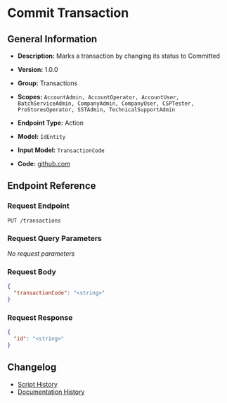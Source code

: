 <!-- BEGIN GENERATED CONTENT -->
# Commit Transaction

## General Information

- **Description:** Marks a transaction by changing its status to Committed

- **Version:** 1.0.0
- **Group:** Transactions
- **Scopes:** `AccountAdmin, AccountOperator, AccountUser, BatchServiceAdmin, CompanyAdmin, CompanyUser, CSPTester, ProStoresOperator, SSTAdmin, TechnicalSupportAdmin`
- **Endpoint Type:** Action
- **Model:** `IdEntity`
- **Input Model:** `TransactionCode`
- **Code:** [github.com](https://github.com/NangoHQ/integration-templates/tree/main/integrations/avalara/actions/commit-transaction.ts)


## Endpoint Reference

### Request Endpoint

`PUT /transactions`

### Request Query Parameters

_No request parameters_

### Request Body

```json
{
  "transactionCode": "<string>"
}
```

### Request Response

```json
{
  "id": "<string>"
}
```

## Changelog

- [Script History](https://github.com/NangoHQ/integration-templates/commits/main/integrations/avalara/actions/commit-transaction.ts)
- [Documentation History](https://github.com/NangoHQ/integration-templates/commits/main/integrations/avalara/actions/commit-transaction.md)

<!-- END  GENERATED CONTENT -->

